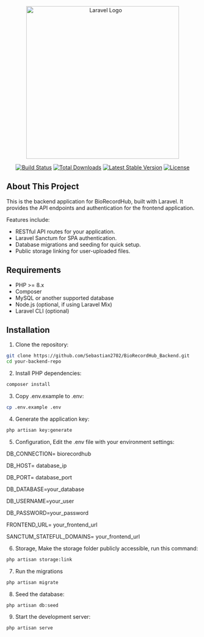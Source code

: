<p align="center"><a href="https://laravel.com" target="_blank"><img src="https://raw.githubusercontent.com/laravel/art/master/logo-lockup/5%20SVG/2%20CMYK/1%20Full%20Color/laravel-logolockup-cmyk-red.svg" width="400" alt="Laravel Logo"></a></p>

<p align="center">
<a href="https://github.com/laravel/framework/actions"><img src="https://github.com/laravel/framework/workflows/tests/badge.svg" alt="Build Status"></a>
<a href="https://packagist.org/packages/laravel/framework"><img src="https://img.shields.io/packagist/dt/laravel/framework" alt="Total Downloads"></a>
<a href="https://packagist.org/packages/laravel/framework"><img src="https://img.shields.io/packagist/v/laravel/framework" alt="Latest Stable Version"></a>
<a href="https://packagist.org/packages/laravel/framework"><img src="https://img.shields.io/packagist/l/laravel/framework" alt="License"></a>
</p>

## About This Project

This is the backend application for BioRecordHub, built with Laravel. It provides the API endpoints and authentication for the frontend application.  

Features include:

- RESTful API routes for your application.
- Laravel Sanctum for SPA authentication.
- Database migrations and seeding for quick setup.
- Public storage linking for user-uploaded files.

## Requirements

- PHP >= 8.x
- Composer
- MySQL or another supported database
- Node.js (optional, if using Laravel Mix)
- Laravel CLI (optional)

## Installation

1. Clone the repository:

```bash
git clone https://github.com/Sebastian2702/BioRecordHub_Backend.git
cd your-backend-repo
```

2. Install PHP dependencies:

```bash
composer install
```

3. Copy .env.example to .env:

```bash
cp .env.example .env
```

4. Generate the application key:

```bash
php artisan key:generate
```

5. Configuration, Edit the .env file with your environment settings:

DB_CONNECTION= biorecordhub

DB_HOST= database_ip

DB_PORT= database_port

DB_DATABASE=your_database

DB_USERNAME=your_user

DB_PASSWORD=your_password

FRONTEND_URL= your_frontend_url

SANCTUM_STATEFUL_DOMAINS= your_frontend_url

6. Storage, Make the storage folder publicly accessible, run this command:

```bash
php artisan storage:link
```

7. Run the migrations

```bash
php artisan migrate
```

8. Seed the database:

```bash
php artisan db:seed
```

9. Start the development server:

```bash
php artisan serve
```





